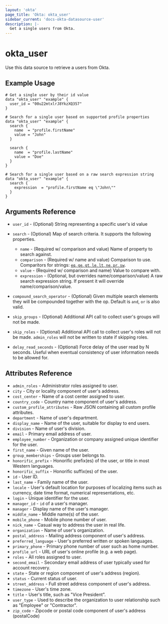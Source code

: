 ```yaml
---
layout: 'okta'
page_title: 'Okta: okta_user'
sidebar_current: 'docs-okta-datasource-user'
description: |-
  Get a single users from Okta.
---
```


# okta_user

Use this data source to retrieve a users from Okta.

## Example Usage

```hcl
# Get a single user by their id value
data "okta_user" "example" {
  user_id = "00u22mtxlrJ8YkzXQ357"
}

# Search for a single user based on supported profile properties
data "okta_user" "example" {
  search {
    name  = "profile.firstName"
    value = "John"
  }

  search {
    name  = "profile.lastName"
    value = "Doe"
  }
}

# Search for a single user based on a raw search expression string
data "okta_user" "example" {
  search {
    expression  = "profile.firstName eq \"John\""
  }
}
```

## Arguments Reference

- `user_id` - (Optional) String representing a specific user's id value

- `search` - (Optional) Map of search criteria. It supports the following properties.
  - `name` - (Required w/ comparison and value) Name of property to search against.
  - `comparison` - (Required w/ name and value) Comparison to use. Comparitors for strings: [`eq`, `ge`, `gt`, `le`, `lt`, `ne`, `pr`, `sw`](https://developer.okta.com/docs/reference/core-okta-api/#operators).
  - `value` - (Required w/ comparison and name) Value to compare with.
  - `expression` - (Optional, but overrides name/comparison/value) A raw search expression string. If present it will override name/comparison/value.
- `compound_search_operator` - (Optional) Given multiple search elements they will be compounded together with the op. Default is `and`, `or` is also valid.
- `skip_groups` - (Optional) Additional API call to collect user's groups will not be made.
- `skip_roles` - (Optional) Additional API call to collect user's roles will not be made. `admin_roles` will not be written to state if skipping roles.
- `delay_read_seconds` - (Optional) Force delay of the user read by N seconds. Useful when eventual consistency of user information needs to be allowed for.

## Attributes Reference

- `admin_roles` - Administrator roles assigned to user.
- `city` - City or locality component of user's address.
- `cost_center` - Name of a cost center assigned to user.
- `country_code` - Country name component of user's address.
- `custom_profile_attributes` - Raw JSON containing all custom profile attributes.
- `department` - Name of user's department.
- `display_name` - Name of the user, suitable for display to end users.
- `division` - Name of user's division.
- `email` - Primary email address of user.
- `employee_number` - Organization or company assigned unique identifier for the user.
- `first_name` - Given name of the user.
- `group_memberships` - Groups user belongs to.
- `honorific_prefix` - Honorific prefix(es) of the user, or title in most Western languages.
- `honorific_suffix` - Honorific suffix(es) of the user.
- `id` - User ID.
- `last_name` - Family name of the user.
- `locale` - User's default location for purposes of localizing items such as currency, date time format, numerical representations, etc.
- `login` - Unique identifier for the user.
- `manager_id` - `id` of a user's manager.
- `manager` - Display name of the user's manager.
- `middle_name` - Middle name(s) of the user.
- `mobile_phone` - Mobile phone number of user.
- `nick_name` - Casual way to address the user in real life.
- `organization` - Name of user's organization.
- `postal_address` - Mailing address component of user's address.
- `preferred_language` - User's preferred written or spoken languages.
- `primary_phone` - Primary phone number of user such as home number.
- `profile_url` - URL of user's online profile (e.g. a web page).
- `roles` - All roles assigned to user.
- `second_email` - Secondary email address of user typically used for account recovery.
- `state` - State or region component of user's address (region).
- `status` - Current status of user.
- `street_address` - Full street address component of user's address.
- `timezone` - User's time zone.
- `title` - User's title, such as "Vice President".
- `user_type` - Used to describe the organization to user relationship such as "Employee" or "Contractor".
- `zip_code` - Zipcode or postal code component of user's address (postalCode)

